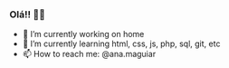 ### Olá!! 👋✨

- 🔭 I’m currently working on home
- 🌱 I’m currently learning html, css, js, php, sql, git, etc
- 📫 How to reach me: @ana.maguiar
